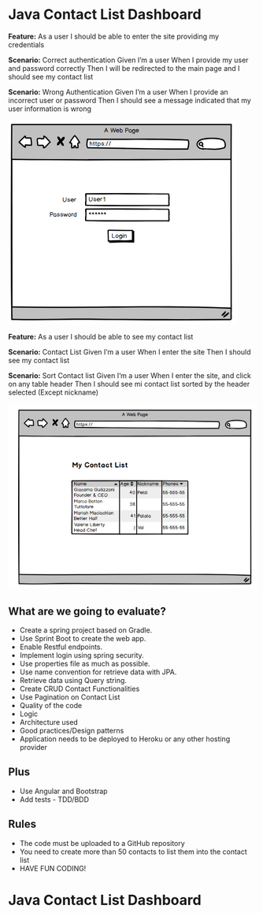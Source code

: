 # Java Contact List Dashboard

**Feature:** As a user I should be able to enter the site providing my credentials

**Scenario:** Correct authentication 
Given I’m a user
When I provide my user and password correctly
Then I will be redirected to the main page and I should see my contact list 

**Scenario:** Wrong Authentication 
Given I’m a user
When I provide an incorrect user or password
Then I should see a message indicated that my user information is wrong

![ScreenShot](/src/assets/images/example01.png)

**Feature:** As a user I should be able to see my contact list

**Scenario:** Contact List
Given I’m a user
When I enter the site
Then I should see my contact list

**Scenario:** Sort Contact list
Given I’m a user
When I enter the site, and click on any table header
Then I should see mi contact list sorted by the header selected (Except nickname)

![ScreenShot](/src/assets/images/example02.png)

## What are we going to evaluate?

* Create a spring project based on Gradle.
* Use Sprint Boot to create the web app.
* Enable Restful endpoints.
* Implement login using spring security.
* Use properties file as much as possible.
* Use name convention for retrieve data with JPA.
* Retrieve data using Query string.
* Create CRUD Contact Functionalities
* Use Pagination on Contact List
* Quality of the code
* Logic
* Architecture used
* Good practices/Design patterns
* Application needs to be deployed to Heroku or any other hosting provider

## Plus

* Use Angular and Bootstrap
* Add tests - TDD/BDD

## Rules

* The code must be uploaded to a GitHub repository
* You need to create more than 50 contacts to list them into the contact list
* HAVE FUN CODING!

# Java Contact List Dashboard